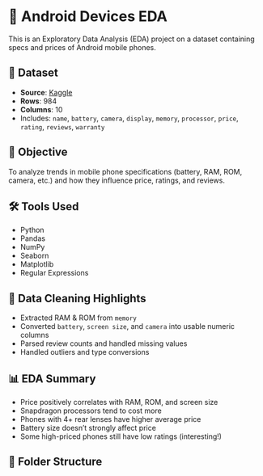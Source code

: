 # 📱 Android Devices EDA

This is an Exploratory Data Analysis (EDA) project on a dataset containing specs and prices of Android mobile phones.

## 📂 Dataset

- **Source**: [Kaggle](https://www.kaggle.com/datasets)  
- **Rows**: 984  
- **Columns**: 10  
- Includes: `name`, `battery`, `camera`, `display`, `memory`, `processor`, `price`, `rating`, `reviews`, `warranty`

## 🎯 Objective

To analyze trends in mobile phone specifications (battery, RAM, ROM, camera, etc.) and how they influence price, ratings, and reviews.

## 🛠️ Tools Used

- Python
- Pandas
- NumPy
- Seaborn
- Matplotlib
- Regular Expressions

## 🧹 Data Cleaning Highlights

- Extracted RAM & ROM from `memory`
- Converted `battery`, `screen size`, and `camera` into usable numeric columns
- Parsed review counts and handled missing values
- Handled outliers and type conversions

## 📊 EDA Summary

- Price positively correlates with RAM, ROM, and screen size
- Snapdragon processors tend to cost more
- Phones with 4+ rear lenses have higher average price
- Battery size doesn’t strongly affect price
- Some high-priced phones still have low ratings (interesting!)

## 📎 Folder Structure
